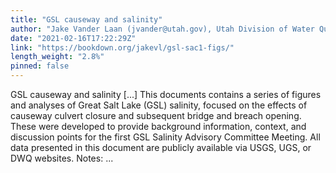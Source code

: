 ```yaml
---
title: "GSL causeway and salinity"
author: "Jake Vander Laan (jvander@utah.gov), Utah Division of Water Quality"
date: "2021-02-16T17:22:29Z"
link: "https://bookdown.org/jakevl/gsl-sac1-figs/"
length_weight: "2.8%"
pinned: false
---
```


GSL causeway and salinity [...] This documents contains a series of figures and analyses of Great Salt Lake (GSL) salinity, focused on the effects of causeway culvert closure and subsequent bridge and breach opening. These were developed to provide background information, context, and discussion points for the first GSL Salinity Advisory Committee Meeting. All data presented in this document are publicly available via USGS, UGS, or DWQ websites. Notes:  ...
